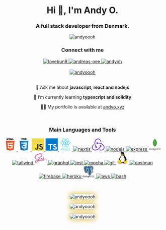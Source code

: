 
<div align="center">

# Hi 👋, I'm Andy O.
### A full stack developer from Denmark.

<!-- Profile views counter -->
<!-- https://github.com/antonkomarev/github-profile-views-counter -->
<img src="https://komarev.com/ghpvc/?username=andyoooh&label=Profile%20views&color=0e75b6&style=flat?" alt="andyoooh" /> 
 

<!-- Connect -->
### Connect with me
<a href="https://twitter.com/lovebun0x" target="blank">
    <img align="center" src="https://raw.githubusercontent.com/rahuldkjain/github-profile-readme-generator/master/src/images/icons/Social/twitter.svg" alt="lovebun8" height="30" width="40" />
</a>
<a href="https://linkedin.com/in/andreas-oee" target="blank">
    <img align="center" src="https://raw.githubusercontent.com/rahuldkjain/github-profile-readme-generator/master/src/images/icons/Social/linked-in-alt.svg" alt="andreas-oee" height="30" width="40" />
</a>
<a href="https://stackoverflow.com/users/andyoh" target="blank">
    <img align="center" src="https://raw.githubusercontent.com/rahuldkjain/github-profile-readme-generator/master/src/images/icons/Social/stack-overflow.svg" alt="andyoh" height="30" width="40" />
</a>

<br/>
<br/>

<!-- Trophies, set columns/rows and theme -->
<!-- https://github.com/ryo-ma/github-profile-trophy -->
<a href="https://github.com/ryo-ma/github-profile-trophy">
    <img src="https://github-profile-trophy.vercel.app/?username=andyoooh&theme=onedark&column=-1" alt="andyoooh" />
</a>

<br/>
<br/>
    

💬 Ask me about **javascript, react and nodejs**

🌱 I’m currently learning **typescript and solidity**

👨‍💻 My portfolio is available at [andyo.xyz]("https://www.andyo.xyz/")

<br/>

<!-- Languages and tools -->
### Main Languages and Tools
<a href="https://www.w3.org/html/" target="_blank" rel="noreferrer"> 
    <img src="https://raw.githubusercontent.com/devicons/devicon/master/icons/html5/html5-original-wordmark.svg" alt="html5" width="40" height="40"/> 
</a> 
<a href="https://www.w3schools.com/css/" target="_blank" rel="noreferrer"> 
    <img src="https://raw.githubusercontent.com/devicons/devicon/master/icons/css3/css3-original-wordmark.svg" alt="css3" width="40" height="40"/> 
</a>
<a href="https://developer.mozilla.org/en-US/docs/Web/JavaScript" target="_blank" rel="noreferrer">     
    <img src="https://raw.githubusercontent.com/devicons/devicon/master/icons/javascript/javascript-original.svg" alt="javascript" width="40" height="40"/> 
</a>
<a href="https://www.typescriptlang.org/" target="_blank" rel="noreferrer"> 
    <img src="https://raw.githubusercontent.com/devicons/devicon/master/icons/typescript/typescript-original.svg" alt="typescript" width="40" height="40"/> 
</a>
<a href="https://reactjs.org/" target="_blank" rel="noreferrer">    
    <img src="https://raw.githubusercontent.com/devicons/devicon/master/icons/react/react-original-wordmark.svg" alt="react" width="40" height="40"/> 
</a> 
<a href="https://nextjs.org/" target="_blank" rel="noreferrer"> 
    <img src="https://seeklogo.com/images/N/next-js-icon-logo-EE302D5DBD-seeklogo.com.png" alt="nextjs" width="40" height="40"/> 
</a>
<a href="https://redux.js.org" target="_blank" rel="noreferrer"> 
    <img src="https://raw.githubusercontent.com/devicons/devicon/master/icons/redux/redux-original.svg" alt="redux" width="40" height="40"/>
</a>
<a href="https://nodejs.org" target="_blank" rel="noreferrer"> 
    <img src="https://nodejs.org/static/images/logo.svg" alt="nodejs" width="40" height="40"/> 
</a>
<a href="https://expressjs.com" target="_blank" rel="noreferrer"> 
    <img src="https://adware-technologies.s3.amazonaws.com/uploads/technology/thumbnail/20/express-js.png" alt="express" width="40" height="40"/> 
</a>
<a href="https://www.mongodb.com/" target="_blank" rel="noreferrer"> 
    <img src="https://raw.githubusercontent.com/devicons/devicon/master/icons/mongodb/mongodb-original-wordmark.svg" alt="mongodb" width="40" height="40"/> 
</a>
<br>
<a href="https://tailwindcss.com/" target="_blank" rel="noreferrer"> 
    <img src="https://www.vectorlogo.zone/logos/tailwindcss/tailwindcss-icon.svg" alt="tailwind" width="40" height="40"/> 
</a> 
<a href="https://sass-lang.com" target="_blank" rel="noreferrer"> 
    <img src="https://raw.githubusercontent.com/devicons/devicon/master/icons/sass/sass-original.svg" alt="sass" width="40" height="40"/> 
</a>
<a href="https://graphql.org" target="_blank" rel="noreferrer"> 
    <img src="https://www.vectorlogo.zone/logos/graphql/graphql-icon.svg" alt="graphql" width="40" height="40"/> 
</a> 
<a href="https://jestjs.io" target="_blank" rel="noreferrer"> 
    <img src="https://www.vectorlogo.zone/logos/jestjsio/jestjsio-icon.svg" alt="jest" width="40" height="40"/> 
</a> 
<a href="https://mochajs.org" target="_blank" rel="noreferrer"> 
    <img src="https://www.vectorlogo.zone/logos/mochajs/mochajs-icon.svg" alt="mocha" width="40" height="40"/> 
</a>
<a href="https://git-scm.com/" target="_blank" rel="noreferrer"> 
    <img src="https://www.vectorlogo.zone/logos/git-scm/git-scm-icon.svg" alt="git" width="40" height="40"/> 
</a>
<a href="https://www.linux.org/" target="_blank" rel="noreferrer"> 
    <img src="https://raw.githubusercontent.com/devicons/devicon/master/icons/linux/linux-original.svg" alt="linux" width="40" height="40"/> 
</a> 
<a href="https://postman.com" target="_blank" rel="noreferrer"> 
    <img src="https://www.vectorlogo.zone/logos/getpostman/getpostman-icon.svg" alt="postman" width="40" height="40"/> 
</a>
<a href="https://firebase.google.com/" target="_blank" rel="noreferrer"> 
    <img src="https://www.vectorlogo.zone/logos/firebase/firebase-icon.svg" alt="firebase" width="40" height="40"/> 
</a>
<a href="https://heroku.com" target="_blank" rel="noreferrer"> 
    <img src="https://www.vectorlogo.zone/logos/heroku/heroku-icon.svg" alt="heroku" width="40" height="40"/> 
</a>
 <a href="https://www.postgresql.org" target="_blank" rel="noreferrer"> 
    <img src="https://raw.githubusercontent.com/devicons/devicon/master/icons/postgresql/postgresql-original-wordmark.svg" alt="postgresql" width="40" height="40"/> 
</a>
<a href="https://aws.amazon.com" target="_blank" rel="noreferrer"> 
    <img src="https://cdn.iconscout.com/icon/free/png-256/aws-1869025-1583149.png" alt="aws" width="40" height="40"/> 
</a>
<a href="https://www.gnu.org/software/bash/" target="_blank" rel="noreferrer"> 
    <img src="https://bashlogo.com/img/symbol/png/monochrome_light.png" alt="bash" width="40" height="40"/>
</a>
 
 

<br/>
<br/>
<br/>

<!--readme stats from vercel, set theme (can find mathcing with trophies box) -->
<span> <img src="https://github-readme-stats.vercel.app/api/top-langs?username=andyoooh&show_icons=true&locale=en&layout=compact&hide_border=true&theme=onedark" alt="andyoooh" 
style='border-radius: 1rem; box-shadow: 0 0 1rem 0.1rem #E3BD43'
/></span>

<span><img src="https://github-readme-stats.vercel.app/api?username=andyoooh&show_icons=true&locale=en&count_private=true&hide=issues,contribs&hide_border=true&theme=onedark" alt="andyoooh" style='border-radius: 1rem; box-shadow: 0 0 1rem 0.1rem #E3BD43' /></span>

<img align="center" src="https://github-readme-streak-stats.herokuapp.com/?user=andyoooh&hide_border=true&theme=onedark" alt="andyoooh" style='border-radius: 1rem; box-shadow: 0 0 1rem 0.1rem #E3BD43'/>

</div>
